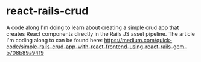 # react-rails-crud
A code along I'm doing to learn about creating a simple crud app that creates React components directly in the Rails JS asset pipeline.
The article I'm coding along to can be found here: 
https://medium.com/quick-code/simple-rails-crud-app-with-react-frontend-using-react-rails-gem-b708b89a9419



